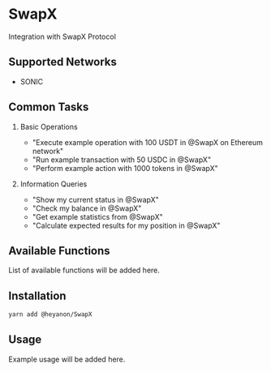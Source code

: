# SwapX

Integration with SwapX Protocol

## Supported Networks

-   SONIC

## Common Tasks

1. Basic Operations

    - "Execute example operation with 100 USDT in @SwapX on Ethereum network"
    - "Run example transaction with 50 USDC in @SwapX"
    - "Perform example action with 1000 tokens in @SwapX"

2. Information Queries
    - "Show my current status in @SwapX"
    - "Check my balance in @SwapX"
    - "Get example statistics from @SwapX"
    - "Calculate expected results for my position in @SwapX"

## Available Functions

List of available functions will be added here.

## Installation

```bash
yarn add @heyanon/SwapX
```

## Usage

Example usage will be added here.
